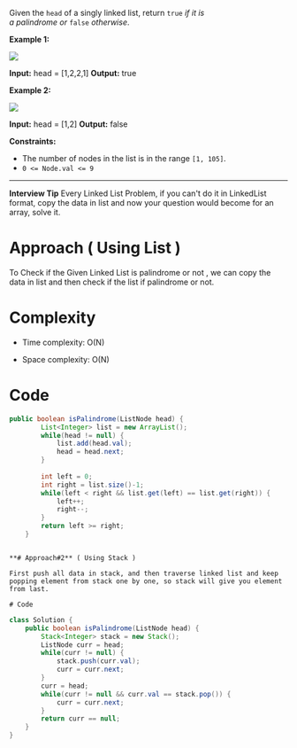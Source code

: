Given the `head` of a singly linked list, return `true` _if it is a_ _palindrome_ _or_ `false` _otherwise_.

**Example 1:**

![](https://assets.leetcode.com/uploads/2021/03/03/pal1linked-list.jpg)

**Input:** head = [1,2,2,1]
**Output:** true

**Example 2:**

![](https://assets.leetcode.com/uploads/2021/03/03/pal2linked-list.jpg)

**Input:** head = [1,2]
**Output:** false

**Constraints:**

- The number of nodes in the list is in the range `[1, 105]`.
- `0 <= Node.val <= 9`

---------------------------------------------------------------------
**Interview Tip**
Every Linked List Problem, if you can't do it in LinkedList format, copy the data in list and now your question would become for an array, solve it.

# Approach ( Using List )

To Check if the Given Linked List is palindrome or not , we can copy the data in list and then check if the list if palindrome or not.

# Complexity

- Time complexity: O(N)

- Space complexity: O(N)

# Code

```java
public boolean isPalindrome(ListNode head) {
        List<Integer> list = new ArrayList();
        while(head != null) {
            list.add(head.val);
            head = head.next;
        }
        
        int left = 0;
        int right = list.size()-1;
        while(left < right && list.get(left) == list.get(right)) {
            left++;
            right--;
        }
        return left >= right;
    }
```
```

**# Approach#2** ( Using Stack )

First push all data in stack, and then traverse linked list and keep popping element from stack one by one, so stack will give you element from last.

# Code

```
```java
class Solution {
    public boolean isPalindrome(ListNode head) {
        Stack<Integer> stack = new Stack();
        ListNode curr = head;
        while(curr != null) {
            stack.push(curr.val);
            curr = curr.next;
        }
        curr = head;
        while(curr != null && curr.val == stack.pop()) {
            curr = curr.next;
        }
        return curr == null;
    }
}
```
```

